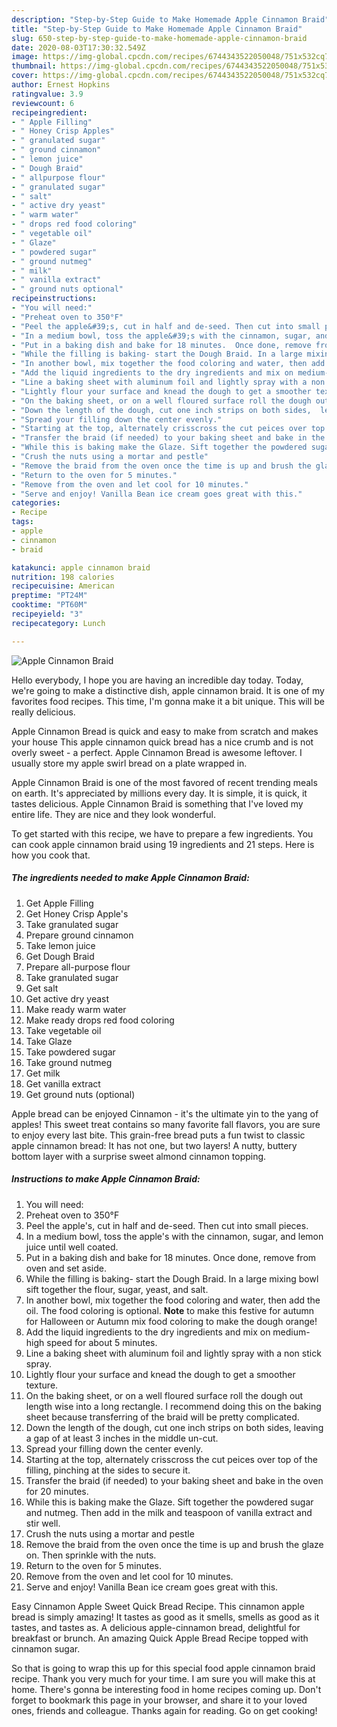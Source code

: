 ```yaml
---
description: "Step-by-Step Guide to Make Homemade Apple Cinnamon Braid"
title: "Step-by-Step Guide to Make Homemade Apple Cinnamon Braid"
slug: 650-step-by-step-guide-to-make-homemade-apple-cinnamon-braid
date: 2020-08-03T17:30:32.549Z
image: https://img-global.cpcdn.com/recipes/6744343522050048/751x532cq70/apple-cinnamon-braid-recipe-main-photo.jpg
thumbnail: https://img-global.cpcdn.com/recipes/6744343522050048/751x532cq70/apple-cinnamon-braid-recipe-main-photo.jpg
cover: https://img-global.cpcdn.com/recipes/6744343522050048/751x532cq70/apple-cinnamon-braid-recipe-main-photo.jpg
author: Ernest Hopkins
ratingvalue: 3.9
reviewcount: 6
recipeingredient:
- " Apple Filling"
- " Honey Crisp Apples"
- " granulated sugar"
- " ground cinnamon"
- " lemon juice"
- " Dough Braid"
- " allpurpose flour"
- " granulated sugar"
- " salt"
- " active dry yeast"
- " warm water"
- " drops red food coloring"
- " vegetable oil"
- " Glaze"
- " powdered sugar"
- " ground nutmeg"
- " milk"
- " vanilla extract"
- " ground nuts optional"
recipeinstructions:
- "You will need:"
- "Preheat oven to 350°F"
- "Peel the apple&#39;s, cut in half and de-seed. Then cut into small pieces."
- "In a medium bowl, toss the apple&#39;s with the cinnamon, sugar, and lemon juice until well coated."
- "Put in a baking dish and bake for 18 minutes.  Once done, remove from oven and set aside."
- "While the filling is baking- start the Dough Braid. In a large mixing bowl sift together the flour, sugar, yeast, and salt."
- "In another bowl, mix together the food coloring and water, then add the oil. The food coloring is optional. **Note** to make this festive for autumn for Halloween or Autumn mix food coloring to make the dough orange!"
- "Add the liquid ingredients to the dry ingredients and mix on medium-high speed for about 5 minutes."
- "Line a baking sheet with aluminum foil and lightly spray with a non stick spray."
- "Lightly flour your surface and knead the dough to get a smoother texture."
- "On the baking sheet, or on a well floured surface roll the dough out length wise into a long rectangle. I recommend doing this on the baking sheet because transferring of the braid will be pretty complicated."
- "Down the length of the dough, cut one inch strips on both sides,  leaving a gap of at least 3 inches in the middle un-cut."
- "Spread your filling down the center evenly."
- "Starting at the top, alternately crisscross the cut peices over top of the filling, pinching at the sides to secure it."
- "Transfer the braid (if needed) to your baking sheet and bake in the oven for 20 minutes."
- "While this is baking make the Glaze. Sift together the powdered sugar and nutmeg. Then add in the milk and teaspoon of vanilla extract and stir well."
- "Crush the nuts using a mortar and pestle"
- "Remove the braid from the oven once the time is up and brush the glaze on. Then sprinkle with the nuts."
- "Return to the oven for 5 minutes."
- "Remove from the oven and let cool for 10 minutes."
- "Serve and enjoy! Vanilla Bean ice cream goes great with this."
categories:
- Recipe
tags:
- apple
- cinnamon
- braid

katakunci: apple cinnamon braid 
nutrition: 198 calories
recipecuisine: American
preptime: "PT24M"
cooktime: "PT60M"
recipeyield: "3"
recipecategory: Lunch

---
```



![Apple Cinnamon Braid](https://img-global.cpcdn.com/recipes/6744343522050048/751x532cq70/apple-cinnamon-braid-recipe-main-photo.jpg)

Hello everybody, I hope you are having an incredible day today. Today, we're going to make a distinctive dish, apple cinnamon braid. It is one of my favorites food recipes. This time, I'm gonna make it a bit unique. This will be really delicious.

Apple Cinnamon Bread is quick and easy to make from scratch and makes your house This apple cinnamon quick bread has a nice crumb and is not overly sweet - a perfect. Apple Cinnamon Bread is awesome leftover. I usually store my apple swirl bread on a plate wrapped in.

Apple Cinnamon Braid is one of the most favored of recent trending meals on earth. It's appreciated by millions every day. It is simple, it is quick, it tastes delicious. Apple Cinnamon Braid is something that I've loved my entire life. They are nice and they look wonderful.


To get started with this recipe, we have to prepare a few ingredients. You can cook apple cinnamon braid using 19 ingredients and 21 steps. Here is how you cook that.

##### The ingredients needed to make Apple Cinnamon Braid:

1. Get  Apple Filling
1. Get  Honey Crisp Apple&#39;s
1. Take  granulated sugar
1. Prepare  ground cinnamon
1. Take  lemon juice
1. Get  Dough Braid
1. Prepare  all-purpose flour
1. Take  granulated sugar
1. Get  salt
1. Get  active dry yeast
1. Make ready  warm water
1. Make ready  drops red food coloring
1. Take  vegetable oil
1. Take  Glaze
1. Take  powdered sugar
1. Take  ground nutmeg
1. Get  milk
1. Get  vanilla extract
1. Get  ground nuts (optional)


Apple bread can be enjoyed Cinnamon - it&#39;s the ultimate yin to the yang of apples! This sweet treat contains so many favorite fall flavors, you are sure to enjoy every last bite. This grain-free bread puts a fun twist to classic apple cinnamon bread: It has not one, but two layers! A nutty, buttery bottom layer with a surprise sweet almond cinnamon topping. 

##### Instructions to make Apple Cinnamon Braid:

1. You will need:
1. Preheat oven to 350°F
1. Peel the apple&#39;s, cut in half and de-seed. Then cut into small pieces.
1. In a medium bowl, toss the apple&#39;s with the cinnamon, sugar, and lemon juice until well coated.
1. Put in a baking dish and bake for 18 minutes.  Once done, remove from oven and set aside.
1. While the filling is baking- start the Dough Braid. In a large mixing bowl sift together the flour, sugar, yeast, and salt.
1. In another bowl, mix together the food coloring and water, then add the oil. The food coloring is optional. **Note** to make this festive for autumn for Halloween or Autumn mix food coloring to make the dough orange!
1. Add the liquid ingredients to the dry ingredients and mix on medium-high speed for about 5 minutes.
1. Line a baking sheet with aluminum foil and lightly spray with a non stick spray.
1. Lightly flour your surface and knead the dough to get a smoother texture.
1. On the baking sheet, or on a well floured surface roll the dough out length wise into a long rectangle. I recommend doing this on the baking sheet because transferring of the braid will be pretty complicated.
1. Down the length of the dough, cut one inch strips on both sides,  leaving a gap of at least 3 inches in the middle un-cut.
1. Spread your filling down the center evenly.
1. Starting at the top, alternately crisscross the cut peices over top of the filling, pinching at the sides to secure it.
1. Transfer the braid (if needed) to your baking sheet and bake in the oven for 20 minutes.
1. While this is baking make the Glaze. Sift together the powdered sugar and nutmeg. Then add in the milk and teaspoon of vanilla extract and stir well.
1. Crush the nuts using a mortar and pestle
1. Remove the braid from the oven once the time is up and brush the glaze on. Then sprinkle with the nuts.
1. Return to the oven for 5 minutes.
1. Remove from the oven and let cool for 10 minutes.
1. Serve and enjoy! Vanilla Bean ice cream goes great with this.


Easy Cinnamon Apple Sweet Quick Bread Recipe. This cinnamon apple bread is simply amazing! It tastes as good as it smells, smells as good as it tastes, and tastes as. A delicious apple-cinnamon bread, delightful for breakfast or brunch. An amazing Quick Apple Bread Recipe topped with cinnamon sugar. 

So that is going to wrap this up for this special food apple cinnamon braid recipe. Thank you very much for your time. I am sure you will make this at home. There's gonna be interesting food in home recipes coming up. Don't forget to bookmark this page in your browser, and share it to your loved ones, friends and colleague. Thanks again for reading. Go on get cooking!
